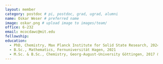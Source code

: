 ```yaml
---
layout: member
category: postdoc # pi, postdoc, grad, ugrad, alumni
name: Oskar Weser # preferred name
image: oskar.png # upload image to images/team/
office: 6-232
email: mcocdawc@mit.edu
fellowship:
education:
  - PhD, Chemistry, Max Planck Institute for Solid State Research, 2024
  - B.Sc., Mathematics, Fernuniversität Hagen, 2021
  - M.Sc. & B.Sc., Chemistry, Georg-August-University Göttingen, 2017 & 2014
---
```


